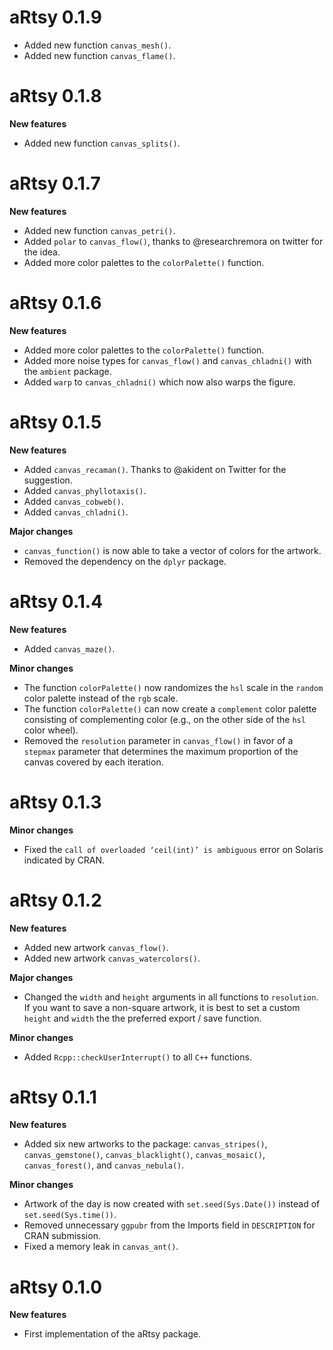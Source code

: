 # aRtsy 0.1.9

- Added new function `canvas_mesh()`.
- Added new function `canvas_flame()`.

# aRtsy 0.1.8

**New features**

- Added new function `canvas_splits()`.

# aRtsy 0.1.7

**New features**

- Added new function `canvas_petri()`.
- Added `polar` to `canvas_flow()`, thanks to @researchremora on twitter for the idea.
- Added more color palettes to the `colorPalette()` function.

# aRtsy 0.1.6

**New features**

- Added more color palettes to the `colorPalette()` function.
- Added more noise types for `canvas_flow()` and `canvas_chladni()` with the `ambient` package.
- Added `warp` to `canvas_chladni()` which now also warps the figure.

# aRtsy 0.1.5

**New features**

- Added `canvas_recaman()`. Thanks to @akident on Twitter for the suggestion.
- Added `canvas_phyllotaxis()`.
- Added `canvas_cobweb()`.
- Added `canvas_chladni()`.

**Major changes**

- `canvas_function()` is now able to take a vector of colors for the artwork.
- Removed the dependency on the `dplyr` package.

# aRtsy 0.1.4

**New features**

- Added `canvas_maze()`.

**Minor changes**

- The function `colorPalette()` now randomizes the `hsl` scale in the `random` color palette instead of the `rgb` scale.
- The function `colorPalette()` can now create a `complement` color palette consisting of complementing color (e.g., on the other side of the `hsl` color wheel).
- Removed the `resolution` parameter in `canvas_flow()` in favor of a `stepmax` parameter that determines the maximum proportion of the canvas covered by each iteration.

# aRtsy 0.1.3

**Minor changes**

- Fixed the `call of overloaded ‘ceil(int)’ is ambiguous` error on Solaris indicated by CRAN.

# aRtsy 0.1.2

**New features**

- Added new artwork `canvas_flow()`.
- Added new artwork `canvas_watercolors()`.

**Major changes**

- Changed the `width` and `height` arguments in all functions to `resolution`. If you want to save a non-square artwork, it is best to set a custom `height` and `width` the the preferred export / save function.

**Minor changes**

- Added `Rcpp::checkUserInterrupt()` to all `C++` functions.

# aRtsy 0.1.1

**New features**

- Added six new artworks to the package: `canvas_stripes()`, `canvas_gemstone()`, `canvas_blacklight()`, `canvas_mosaic()`, `canvas_forest()`, and `canvas_nebula()`.

**Minor changes**

- Artwork of the day is now created with `set.seed(Sys.Date())` instead of `set.seed(Sys.time())`.
- Removed unnecessary `ggpubr` from the Imports field in `DESCRIPTION` for CRAN submission.
- Fixed a memory leak in `canvas_ant()`.

# aRtsy 0.1.0

**New features**

- First implementation of the aRtsy package.
